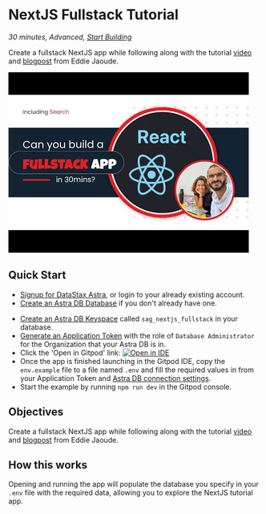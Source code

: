 <!--- STARTEXCLUDE --->
# NextJS Fullstack Tutorial
*30 minutes, Advanced, [Start Building](https://github.com/DataStax-Examples/astra-nextjs-tutorial/blob/master/README.md#quick-start)*

Create a fullstack NextJS app while following along with the tutorial [video](https://www.youtube.com/watch?v=FhcCgg4pIg4) and [blogpost](https://www.eddiejaoude.io/blog-august-2021-nextjs-datastax) from Eddie Jaoude.
<!--- ENDEXCLUDE --->

![image](https://raw.githubusercontent.com/DataStax-Examples/astra-nextjs-tutorial/master/hero.jpeg)

## Quick Start
<!--- STARTEXCLUDE --->
* [Signup for DataStax Astra](https://dtsx.io/2YNyxJT), or login to your already existing account. 
* [Create an Astra DB Database](https://github.com/DataStax-Examples/sample-app-template/blob/master/GETTING_STARTED.md#create-an-astra-db) if you don't already have one.
<!--- ENDEXCLUDE --->
* [Create an Astra DB Keyspace](https://github.com/DataStax-Examples/sample-app-template/blob/master/GETTING_STARTED.md#create-an-astra-db-keyspace) called `sag_nextjs_fullstack` in your database.
* [Generate an Application Token](https://github.com/DataStax-Examples/sample-app-template/blob/master/GETTING_STARTED.md#create-an-application-token) with the role of `Database Administrator` for the Organization that your Astra DB is in.
* Click the 'Open in Gitpod' link: [![Open in IDE](https://gitpod.io/button/open-in-gitpod.svg)](https://gitpod.io/#https://github.com/DataStax-Examples/astra-nextjs-tutorial)
* Once the app is finished launching in the Gitpod IDE, copy the `env.example` file to a file named `.env` and fill the required values in from your Application Token and [Astra DB connection settings](https://github.com/DataStax-Examples/sample-app-template/blob/master/GETTING_STARTED.md#get-your-astra-db-connection-settings).
* Start the example by running `npm run dev` in the Gitpod console.

## Objectives
Create a fullstack NextJS app while following along with the tutorial [video](https://www.youtube.com/watch?v=FhcCgg4pIg4) and [blogpost](https://www.eddiejaoude.io/blog-august-2021-nextjs-datastax) from Eddie Jaoude.
  
## How this works
Opening and running the app will populate the database you specify in your `.env` file with the required data, allowing you to explore the NextJS tutorial app.